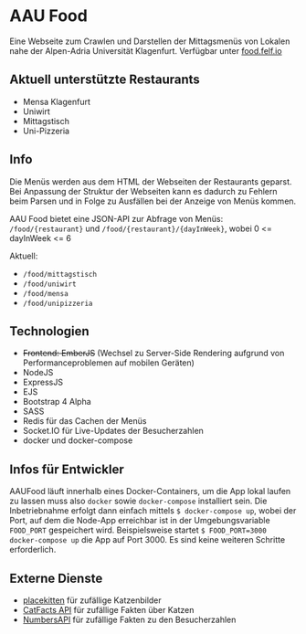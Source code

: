 # AAU Food
Eine Webseite zum Crawlen und Darstellen der Mittagsmenüs von Lokalen nahe der Alpen-Adria Universität Klagenfurt. Verfügbar unter [food.felf.io](https://food.felf.io/)

## Aktuell unterstützte Restaurants
* Mensa Klagenfurt
* Uniwirt
* Mittagstisch
* Uni-Pizzeria

## Info
Die Menüs werden aus dem HTML der Webseiten der Restaurants geparst. Bei Anpassung der Struktur der Webseiten kann es dadurch zu Fehlern beim Parsen und in Folge zu Ausfällen bei der Anzeige von Menüs kommen.

AAU Food bietet eine JSON-API zur Abfrage von Menüs:
```/food/{restaurant}``` und ```/food/{restaurant}/{dayInWeek}```, wobei 0 <= dayInWeek <= 6

Aktuell:
* ```/food/mittagstisch```
* ```/food/uniwirt```
* ```/food/mensa```
* ```/food/unipizzeria```

## Technologien
* ~~Frontend: EmberJS~~ (Wechsel zu Server-Side Rendering aufgrund von Performanceproblemen auf mobilen Geräten)
* NodeJS
* ExpressJS
* EJS
* Bootstrap 4 Alpha
* SASS
* Redis für das Cachen der Menüs
* Socket.IO für Live-Updates der Besucherzahlen
* docker und docker-compose

## Infos für Entwickler

AAUFood läuft innerhalb eines Docker-Containers, um die App lokal laufen zu lassen muss also `docker` sowie `docker-compose` installiert sein. Die Inbetriebnahme erfolgt dann einfach mittels `$ docker-compose up`, wobei der Port, auf dem die Node-App erreichbar ist in der Umgebungsvariable `FOOD_PORT` gespeichert wird. Beispielsweise startet `$ FOOD_PORT=3000 docker-compose up` die App auf Port 3000. Es sind keine weiteren Schritte erforderlich.

## Externe Dienste
* [placekitten](http://placekitten.com) für zufällige Katzenbilder
* [CatFacts API](http://catfacts-api.appspot.com/) für zufällige Fakten über Katzen
* [NumbersAPI](http://numbersapi.com/#42) für zufällige Fakten zu den Besucherzahlen
